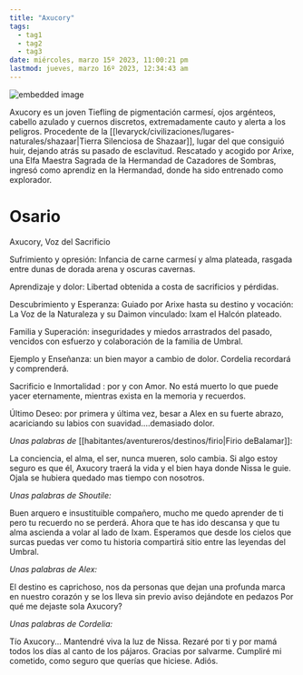 ```yaml
---
title: "Axucory"
tags:
  - tag1
  - tag2
  - tag3
date: miércoles, marzo 15º 2023, 11:00:21 pm
lastmod: jueves, marzo 16º 2023, 12:34:43 am
---
```


![embedded image](https://assets.legendkeeper.com/7d9eaa94-60d6-44a5-8856-46540cfb561f.png "Attachment")

Axucory es un joven Tiefling de pigmentación carmesí, ojos argénteos, cabello azulado y cuernos discretos, extremadamente cauto y alerta a los peligros. Procedente de la [[levaryck/civilizaciones/lugares-naturales/shazaar|Tierra Silenciosa de Shazaar]], lugar del que consiguió huir, dejando atrás su pasado de esclavitud. Rescatado y acogido por Arixe, una Elfa Maestra Sagrada de la Hermandad de Cazadores de Sombras, ingresó como aprendiz en la Hermandad, donde ha sido entrenado como explorador.

# Osario

Axucory, Voz del Sacrificio

Sufrimiento y opresión: Infancia de carne carmesí y alma plateada, rasgada entre dunas de dorada arena y oscuras cavernas.

Aprendizaje y dolor: Libertad obtenida a costa de sacrificios y pérdidas.

Descubrimiento y Esperanza: Guiado por Arixe hasta su destino y vocación: La Voz de la Naturaleza y su Daimon vinculado: Ixam el Halcón plateado.

Familia y Superación: inseguridades y miedos arrastrados del pasado, vencidos con esfuerzo y colaboración de la familia de Umbral.

Ejemplo y Enseñanza: un bien mayor a cambio de dolor. Cordelia recordará y comprenderá.

Sacrificio e Inmortalidad : por y con Amor. No está muerto lo que puede yacer eternamente, mientras exista en la memoria y recuerdos.

Último Deseo: por primera y última vez, besar a Alex en su fuerte abrazo, acariciando su labios con suavidad....demasiado dolor.

_Unas palabras de_ [[habitantes/aventureros/destinos/firio|Firio deBalamar]]:

La conciencia, el alma, el ser, nunca mueren, solo cambia. Si algo estoy seguro es que él, Axucory traerá la vida y el bien haya donde Nissa le guie. Ojala se hubiera quedado mas tiempo con nosotros.

_Unas palabras de Shoutile:_

Buen arquero e insustituible compañero, mucho me quedo aprender de ti pero tu recuerdo no se perderá. Ahora que te has ido descansa y que tu alma ascienda a volar al lado de Ixam. Esperamos que desde los cielos que surcas puedas ver como tu historia compartirá sitio entre las leyendas del Umbral.

_Unas palabras de Alex:_

El destino es caprichoso, nos da personas que dejan una profunda marca en nuestro corazón y se los lleva sin previo aviso dejándote en pedazos Por qué me dejaste sola Axucory?

_Unas palabras de Cordelia:_

Tío Axucory... Mantendré viva la luz de Nissa. Rezaré por ti y por mamá todos los días al canto de los pájaros. Gracias por salvarme. Cumpliré mi cometido, como seguro que querías que hiciese. Adiós.